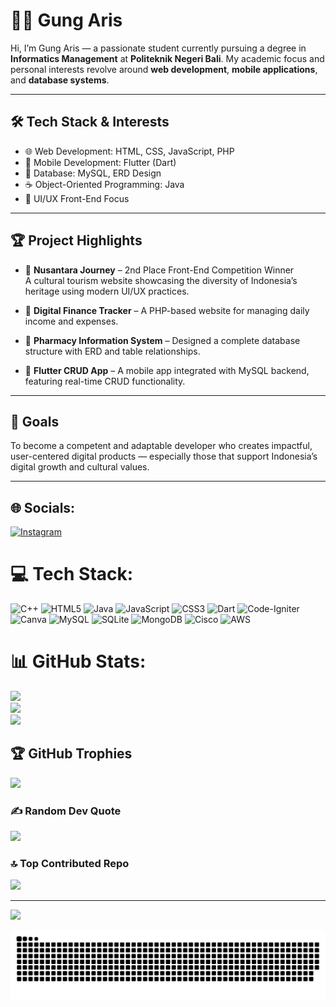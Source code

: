 # 👨‍💻 Gung Aris

Hi, I’m Gung Aris — a passionate student currently pursuing a degree in **Informatics Management** at **Politeknik Negeri Bali**. My academic focus and personal interests revolve around **web development**, **mobile applications**, and **database systems**.

---

## 🛠 Tech Stack & Interests

- 🌐 Web Development: HTML, CSS, JavaScript, PHP
- 📱 Mobile Development: Flutter (Dart)  
- 💾 Database: MySQL, ERD Design
- ☕ Object-Oriented Programming: Java  
- 🎨 UI/UX Front-End Focus

---

## 🏆 Project Highlights

- 🥈 **Nusantara Journey** – 2nd Place Front-End Competition Winner  
  A cultural tourism website showcasing the diversity of Indonesia’s heritage using modern UI/UX practices.

- 💼 **Digital Finance Tracker** – A PHP-based website for managing daily income and expenses.

- 💊 **Pharmacy Information System** – Designed a complete database structure with ERD and table relationships.

- 📱 **Flutter CRUD App** – A mobile app integrated with MySQL backend, featuring real-time CRUD functionality.

---

## 🎯 Goals

To become a competent and adaptable developer who creates impactful, user-centered digital products — especially those that support Indonesia’s digital growth and cultural values.

---


## 🌐 Socials:
[![Instagram](https://img.shields.io/badge/Instagram-%23E4405F.svg?logo=Instagram&logoColor=white)](https://instagram.com/agungarss) 

# 💻 Tech Stack:
![C++](https://img.shields.io/badge/c++-%2300599C.svg?style=for-the-badge&logo=c%2B%2B&logoColor=white) ![HTML5](https://img.shields.io/badge/html5-%23E34F26.svg?style=for-the-badge&logo=html5&logoColor=white) ![Java](https://img.shields.io/badge/java-%23ED8B00.svg?style=for-the-badge&logo=openjdk&logoColor=white) ![JavaScript](https://img.shields.io/badge/javascript-%23323330.svg?style=for-the-badge&logo=javascript&logoColor=%23F7DF1E) ![CSS3](https://img.shields.io/badge/css3-%231572B6.svg?style=for-the-badge&logo=css3&logoColor=white) ![Dart](https://img.shields.io/badge/dart-%230175C2.svg?style=for-the-badge&logo=dart&logoColor=white) ![Code-Igniter](https://img.shields.io/badge/CodeIgniter-%23EF4223.svg?style=for-the-badge&logo=codeIgniter&logoColor=white) ![Canva](https://img.shields.io/badge/Canva-%2300C4CC.svg?style=for-the-badge&logo=Canva&logoColor=white) ![MySQL](https://img.shields.io/badge/mysql-4479A1.svg?style=for-the-badge&logo=mysql&logoColor=white) ![SQLite](https://img.shields.io/badge/sqlite-%2307405e.svg?style=for-the-badge&logo=sqlite&logoColor=white) ![MongoDB](https://img.shields.io/badge/MongoDB-%234ea94b.svg?style=for-the-badge&logo=mongodb&logoColor=white) ![Cisco](https://img.shields.io/badge/cisco-%23049fd9.svg?style=for-the-badge&logo=cisco&logoColor=black) ![AWS](https://img.shields.io/badge/AWS-%23FF9900.svg?style=for-the-badge&logo=amazon-aws&logoColor=white)
# 📊 GitHub Stats:
![](https://github-readme-stats.vercel.app/api?username=agungarss&theme=transparent&hide_border=false&include_all_commits=true&count_private=true)<br/>
![](https://nirzak-streak-stats.vercel.app/?user=agungarss&theme=transparent&hide_border=false)<br/>
![](https://github-readme-stats.vercel.app/api/top-langs/?username=agungarss&theme=transparent&hide_border=false&include_all_commits=true&count_private=true&layout=compact)

## 🏆 GitHub Trophies
![](https://github-profile-trophy.vercel.app/?username=agungarss&theme=synthwave&no-frame=false&no-bg=true&margin-w=4)

### ✍️ Random Dev Quote
![](https://quotes-github-readme.vercel.app/api?type=horizontal&theme=tokyonight)

### 🔝 Top Contributed Repo
![](https://github-contributor-stats.vercel.app/api?username=agungarss&limit=5&theme=dark&combine_all_yearly_contributions=true)

---
[![](https://visitcount.itsvg.in/api?id=agungarss&icon=4&color=4)](https://visitcount.itsvg.in)

<!-- Proudly created with GPRM ( https://gprm.itsvg.in ) -->

![snake gif](https://github.com/agungarss/agungarss/blob/output/github-snake-dark.svg)
